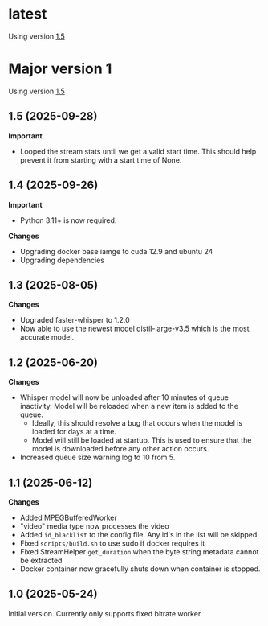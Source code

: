 # latest
Using version [1.5](#15-2025-09-28)

# Major version 1
Using version [1.5](#15-2025-09-28)

## 1.5 (2025-09-28)
**Important**
- Looped the stream stats until we get a valid start time. This should help prevent it from starting with a start time of None.

## 1.4 (2025-09-26)
**Important**
- Python 3.11+ is now required.

**Changes**
- Upgrading docker base iamge to cuda 12.9 and ubuntu 24
- Upgrading dependencies

## 1.3 (2025-08-05)
**Changes**
- Upgraded faster-whisper to 1.2.0
- Now able to use the newest model distil-large-v3.5 which is the most accurate model.

## 1.2 (2025-06-20)
**Changes**
- Whisper model will now be unloaded after 10 minutes of queue inactivity. Model will be reloaded when a new item is added to the queue.
    - Ideally, this should resolve a bug that occurs when the model is loaded for days at a time.
    - Model will still be loaded at startup. This is used to ensure that the model is downloaded before any other action occurs.
- Increased queue size warning log to 10 from 5.

## 1.1 (2025-06-12)
**Changes**
- Added MPEGBufferedWorker
- "video" media type now processes the video
- Added `id_blacklist` to the config file. Any id's in the list will be skipped
- Fixed `scripts/build.sh` to use sudo if docker requires it
- Fixed StreamHelper `get_duration` when the byte string metadata cannot be extracted
- Docker container now gracefully shuts down when container is stopped.

## 1.0 (2025-05-24)
Initial version. Currently only supports fixed bitrate worker.
